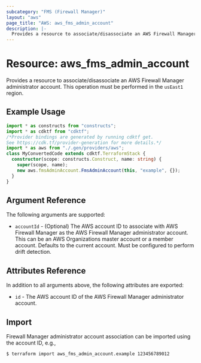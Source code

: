```yaml
---
subcategory: "FMS (Firewall Manager)"
layout: "aws"
page_title: "AWS: aws_fms_admin_account"
description: |-
  Provides a resource to associate/disassociate an AWS Firewall Manager administrator account
---
```


# Resource: aws_fms_admin_account

Provides a resource to associate/disassociate an AWS Firewall Manager administrator account. This operation must be performed in the `usEast1` region.

## Example Usage

```typescript
import * as constructs from "constructs";
import * as cdktf from "cdktf";
/*Provider bindings are generated by running cdktf get.
See https://cdk.tf/provider-generation for more details.*/
import * as aws from "./.gen/providers/aws";
class MyConvertedCode extends cdktf.TerraformStack {
  constructor(scope: constructs.Construct, name: string) {
    super(scope, name);
    new aws.fmsAdminAccount.FmsAdminAccount(this, "example", {});
  }
}

```

## Argument Reference

The following arguments are supported:

* `accountId` - (Optional) The AWS account ID to associate with AWS Firewall Manager as the AWS Firewall Manager administrator account. This can be an AWS Organizations master account or a member account. Defaults to the current account. Must be configured to perform drift detection.

## Attributes Reference

In addition to all arguments above, the following attributes are exported:

* `id` - The AWS account ID of the AWS Firewall Manager administrator account.

## Import

Firewall Manager administrator account association can be imported using the account ID, e.g.,

```
$ terraform import aws_fms_admin_account.example 123456789012
```

<!-- cache-key: cdktf-0.17.0-pre.15 input-789a3ee735d942949d1643bc9c38ade6a64fc80c10e04f9dc8b5ad15cbe4d185 -->